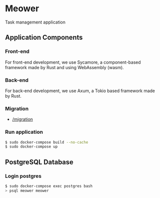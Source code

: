 # Meower

Task management application


## Application Components

### Front-end

For front-end development, we use Sycamore, a component-based framework made by Rust and using WebAssembly (wasm).

### Back-end

For back-end development, we use Axum, a Tokio based framework made by Rust.

### Migration

- [/migration](./migration/README.md)

### Run application

```sh
$ sudo docker-compose build --no-cache
$ sudo docker-compose up
```


## PostgreSQL Database

### Login postgres

```sh
$ sudo docker-compose exec postgres bash
> psql meower meower
```
